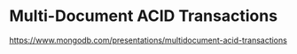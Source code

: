 # Multi-Document ACID Transactions

https://www.mongodb.com/presentations/multidocument-acid-transactions
